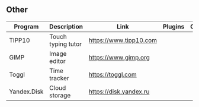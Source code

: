 ## Other

| Program | Description | Link | Plugins | Comment |
| --- | --- | --- | --- | --- |
| TIPP10 | Touch typing tutor | https://www.tipp10.com |
| GIMP | Image editor | https://www.gimp.org |
| Toggl | Time tracker | https://toggl.com |
| Yandex.Disk | Cloud storage | https://disk.yandex.ru |

